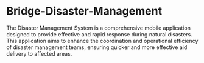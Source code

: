 # Bridge-Disaster-Management
The Disaster Management System is a comprehensive mobile application designed to provide effective and rapid response during natural disasters. This application aims to enhance the coordination and operational efficiency of disaster management teams, ensuring quicker and more effective aid delivery to affected areas.
